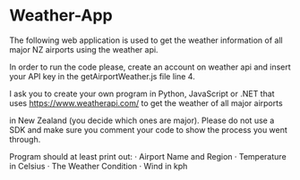 # Weather-App

The following web application is used to get the weather information of all major NZ airports using the weather api. 

In order to run the code please, create an account on weather api and insert your API key in the getAirportWeather.js file line 4.

I ask you to create your own program in Python, JavaScript or .NET that 
uses https://www.weatherapi.com/ to get the weather of all major airports

in New Zealand (you decide which ones are major). Please do not use a SDK 
and make sure you comment your code to show the process you went through.

Program should at least print out:
· Airport Name and Region
· Temperature in Celsius
· The Weather Condition
· Wind in kph
